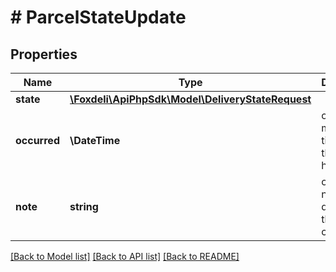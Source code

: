 # # ParcelStateUpdate

## Properties

Name | Type | Description | Notes
------------ | ------------- | ------------- | -------------
**state** | [**\Foxdeli\ApiPhpSdk\Model\DeliveryStateRequest**](DeliveryStateRequest.md) |  |
**occurred** | **\DateTime** | optional moment in time when this change happened | [optional]
**note** | **string** | optional note describing the state change | [optional]

[[Back to Model list]](../../README.md#models) [[Back to API list]](../../README.md#endpoints) [[Back to README]](../../README.md)
